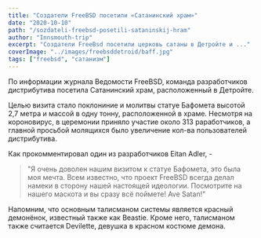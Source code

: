 ```yaml
---
title: "Создатели FreeBSD посетили «Сатанинский храм»"
date: "2020-10-10"
path: "/sozdateli-freebsd-posetili-sataninskij-hram"
author: "Innsmouth-trip"
excerpt: "Создатели FreeBsd посетили церковь сатаны в Детройте и ..."
coverImage: "../images/freebsddetroid/baff.jpg"
tags: ["freebsd", "сатанизм"]
---
```


По информации журнала Ведомости FreeBSD, команда разработчиков дистрибутива посетила Сатанинский храм, расположенный в Детройте.

Целью визита стало поклониние и молитвы статуе Бафомета высотой 2,7 метра и массой в одну тонну, расположенной в храме.  Несмотря на короновирус, в церемонии приняло участие около 313 раработчиков, а главной просьбой молящихся было увеличение кол-ва пользователей дистрибутива.

Как прокомментировал один из разработчиков Eitan Adler, -
> "Я очень доволен нашим визитом к статуе Бафомета, это была моя мечта. Всем известно, что проект FreeBSD всегда делал намеки в сторону нашей настоящей идеологии. Посмотрите на нашего маскота и вы сразу всё поймете! Ave Satan!"

Напомним, что основным талисманом системы является красный демонёнок, известный также как Beastie. Кроме него, талисманом также считается Devilette, девушка в красном костюме демона.
